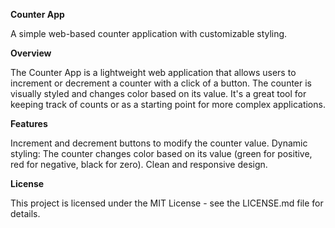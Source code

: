**Counter App**

A simple web-based counter application with customizable styling.

**Overview**

The Counter App is a lightweight web application that allows users to increment or decrement a counter with a click of a button. The counter is visually styled and changes color based on its value. It's a great tool for keeping track of counts or as a starting point for more complex applications.

**Features**

Increment and decrement buttons to modify the counter value.
Dynamic styling: The counter changes color based on its value (green for positive, red for negative, black for zero).
Clean and responsive design.

**License**

This project is licensed under the MIT License - see the LICENSE.md file for details.
